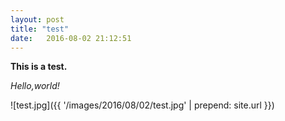 ```yaml
---
layout: post
title: "test"
date:   2016-08-02 21:12:51
---
```


**This is a test.**

*Hello,world!*



![test.jpg]({{ '/images/2016/08/02/test.jpg' | prepend: site.url }})